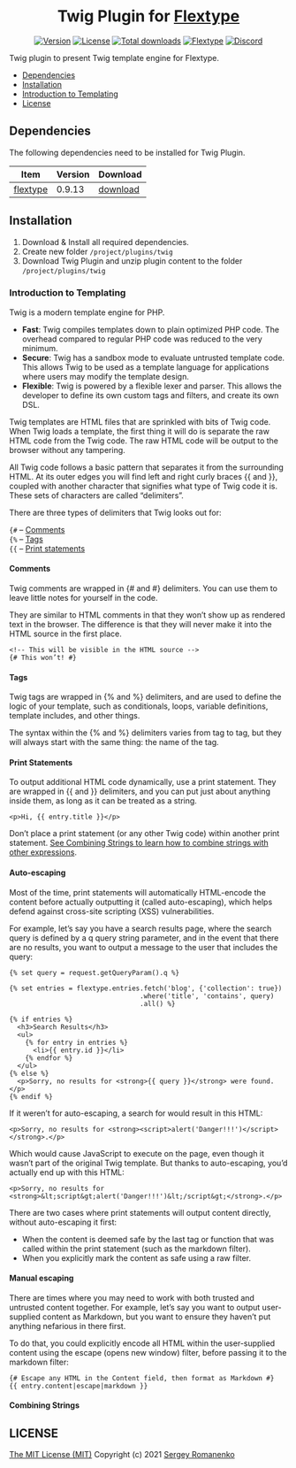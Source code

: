 <h1 align="center">Twig Plugin for <a href="https://flextype.org/">Flextype</a></h1>

<p align="center">
<a href="https://github.com/flextype-plugins/twig/releases"><img alt="Version" src="https://img.shields.io/github/release/flextype-plugins/twig.svg?label=version&color=black"></a> <a href="https://github.com/flextype-plugins/twig"><img src="https://img.shields.io/badge/license-MIT-blue.svg?color=black" alt="License"></a> <a href="https://github.com/flextype-plugins/twig"><img src="https://img.shields.io/github/downloads/flextype-plugins/twig/total.svg?color=black" alt="Total downloads"></a> <a href="https://github.com/flextype-plugins/twig"><img src="https://img.shields.io/badge/Flextype-0.9.13-green.svg?color=black" alt="Flextype"></a> <a href="https://flextype.org/en/discord"><img src="https://img.shields.io/discord/423097982498635778.svg?logo=discord&color=black&label=Discord%20Chat" alt="Discord"></a>
</p>

Twig plugin to present Twig template engine for Flextype.

* [Dependencies](#dependencies)
* [Installation](#installation)
* [Introduction to Templating](#introduction-to-templating)
* [License](#license)

## Dependencies

The following dependencies need to be installed for Twig Plugin.

| Item | Version | Download |
|---|---|---|
| [flextype](https://github.com/flextype/flextype) | 0.9.13 | [download](https://github.com/flextype/flextype/releases) |

## Installation

1. Download & Install all required dependencies.
2. Create new folder `/project/plugins/twig`
3. Download Twig Plugin and unzip plugin content to the folder `/project/plugins/twig`

### Introduction to Templating

Twig is a modern template engine for PHP.

* **Fast**: Twig compiles templates down to plain optimized PHP code. The overhead compared to regular PHP code was reduced to the very minimum.
* **Secure**: Twig has a sandbox mode to evaluate untrusted template code. This allows Twig to be used as a template language for applications where users may modify the template design.
* **Flexible**: Twig is powered by a flexible lexer and parser. This allows the developer to define its own custom tags and filters, and create its own DSL.

Twig templates are HTML files that are sprinkled with bits of Twig code. When Twig loads a template, the first thing it will do is separate the raw HTML code from the Twig code. The raw HTML code will be output to the browser without any tampering.

All Twig code follows a basic pattern that separates it from the surrounding HTML. At its outer edges you will find left and right curly braces {{ and }}, coupled with another character that signifies what type of Twig code it is. These sets of characters are called “delimiters”.

There are three types of delimiters that Twig looks out for:

`{#` – [Comments](#comments)  
`{%` – [Tags](#tags)  
`{{` – [Print statements](#print-statements)  

#### <a name="comments"></a> Comments

Twig comments are wrapped in {# and #} delimiters. You can use them to leave little notes for yourself in the code.

They are similar to HTML comments in that they won’t show up as rendered text in the browser. The difference is that they will never make it into the HTML source in the first place.

```
<!-- This will be visible in the HTML source -->
{# This won’t! #}
```

#### <a name="tags"></a> Tags

Twig tags are wrapped in {% and %} delimiters, and are used to define the logic of your template, such as conditionals, loops, variable definitions, template includes, and other things.

The syntax within the {% and %} delimiters varies from tag to tag, but they will always start with the same thing: the name of the tag.

#### <a name="print-statements"></a> Print Statements

To output additional HTML code dynamically, use a print statement. They are wrapped in {{ and }} delimiters, and you can put just about anything inside them, as long as it can be treated as a string.

```
<p>Hi, {{ entry.title }}</p>
```

Don’t place a print statement (or any other Twig code) within another print statement. [See Combining Strings to learn how to combine strings with other expressions](#combining-strings).

#### Auto-escaping

Most of the time, print statements will automatically HTML-encode the content before actually outputting it (called auto-escaping), which helps defend against cross-site scripting (XSS) vulnerabilities.

For example, let’s say you have a search results page, where the search query is defined by a q query string parameter, and in the event that there are no results, you want to output a message to the user that includes the query:

```
{% set query = request.getQueryParam().q %}

{% set entries = flextype.entries.fetch('blog', {'collection': true})
                                 .where('title', 'contains', query)
                                 .all() %}

{% if entries %}
  <h3>Search Results</h3>
  <ul>
    {% for entry in entries %}
      <li>{{ entry.id }}</li>
    {% endfor %}
  </ul>
{% else %}
  <p>Sorry, no results for <strong>{{ query }}</strong> were found.</p>
{% endif %}
```

If it weren’t for auto-escaping, a search for <script>alert('Danger!!!')</script> would result in this HTML:

```
<p>Sorry, no results for <strong><script>alert('Danger!!!')</script></strong>.</p>
```

Which would cause JavaScript to execute on the page, even though it wasn’t part of the original Twig template. But thanks to auto-escaping, you’d actually end up with this HTML:

```
<p>Sorry, no results for <strong>&lt;script&gt;alert('Danger!!!')&lt;/script&gt;</strong>.</p>
```

There are two cases where print statements will output content directly, without auto-escaping it first:

* When the content is deemed safe by the last tag or function that was called within the print statement (such as the markdown filter).
* When you explicitly mark the content as safe using a raw filter.

#### Manual escaping

There are times where you may need to work with both trusted and untrusted content together. For example, let’s say you want to output user-supplied content as Markdown, but you want to ensure they haven’t put anything nefarious in there first.

To do that, you could explicitly encode all HTML within the user-supplied content using the escape (opens new window) filter, before passing it to the markdown filter:

```
{# Escape any HTML in the Content field, then format as Markdown #}
{{ entry.content|escape|markdown }}
```


#### Combining Strings

## LICENSE
[The MIT License (MIT)](https://github.com/flextype-plugins/twig/blob/master/LICENSE.txt)
Copyright (c) 2021 [Sergey Romanenko](https://github.com/Awilum)
